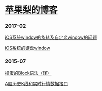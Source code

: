 # [苹果梨的博客](http://blog.harrisonxi.com)

### 2017-02

[iOS系统window的旋转及自定义window的问题](http://blog.harrisonxi.com/2017/02/iOS系统window的旋转及自定义window的问题.html)

[iOS系统的键盘window](http://blog.harrisonxi.com/2017/02/iOS系统的键盘window.html)

### 2015-07

[操蛋的Block语法（译）](http://blog.harrisonxi.com/2015/07/操蛋的Block语法（译）.html)

[A股历史K线和实时行情数据接口](http://blog.harrisonxi.com/2015/07/A股历史K线和实时行情数据接口.html)

